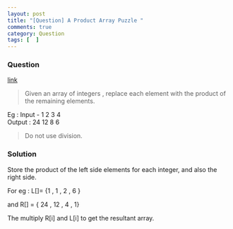 ```yaml
---
layout: post
title: "[Question] A Product Array Puzzle "
comments: true
category: Question
tags: [  ]
---
```


### Question 

[link](http://www.geeksforgeeks.org/amazon-interview-set-78-fresher-internship/)

> Given an array of integers , replace each element with the product of the remaining elements.

  Eg : Input - 1 2 3 4     
       Output : 24 12 8 6 

> Do not use division.

### Solution

Store the product of the left side elements for each integer, and also the right side. 

For eg : L[]= {1 , 1 , 2 , 6 }

and R[] = { 24 , 12 , 4 , 1} 

The multiply R[i] and L[i] to get the resultant array.
